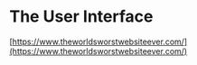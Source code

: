 # The User Interface

[https://www.theworldsworstwebsiteever.com/](https://www.theworldsworstwebsiteever.com/)


